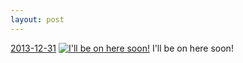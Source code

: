 ```yaml
---
layout: post
---
```


<p>
  <time><a href="/264">2013-12-31</a></time>
  <a href="/264"><img src="{{ site.assets_url }}/264-640.jpg" srcset="{{ site.assets_url }}/264-1280.jpg 1280w, {{ site.assets_url }}/264-960.jpg 960w, {{ site.assets_url }}/264-640.jpg 640w, {{ site.assets_url }}/264-320.jpg 320w" sizes="(min-width: 700px) 50vw, calc(100vw - 2rem)" alt="I'll be on here soon!" /></a>
  <span>I'll be on here soon!</span>
</p>

